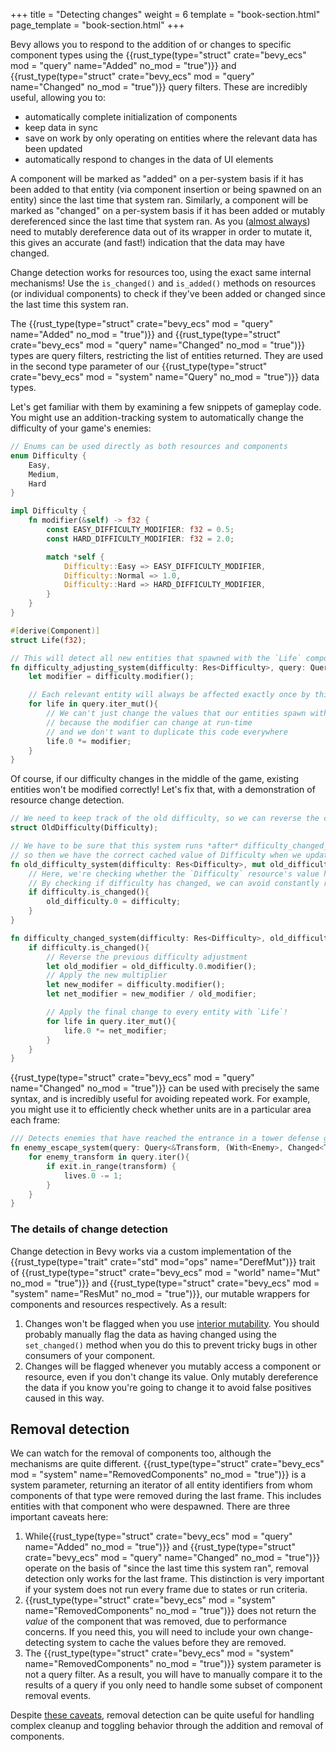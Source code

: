 +++
title = "Detecting changes"
weight = 6
template = "book-section.html"
page_template = "book-section.html"
+++

Bevy allows you to respond to the addition of or changes to specific component types using the {{rust_type(type="struct" crate="bevy_ecs" mod = "query" name="Added" no_mod = "true")}} and {{rust_type(type="struct" crate="bevy_ecs" mod = "query" name="Changed" no_mod = "true")}} query filters.
These are incredibly useful, allowing you to:

- automatically complete initialization of components
- keep data in sync
- save on work by only operating on entities where the relevant data has been updated
- automatically respond to changes in the data of UI elements

A component will be marked as "added" on a per-system basis if it has been added to that entity (via component insertion or being spawned on an entity) since the last time that system ran.
Similarly, a component will be marked as "changed" on a per-system basis if it has been added or mutably dereferenced since the last time that system ran.
As you ([almost always](https://doc.rust-lang.org/book/ch15-05-interior-mutability.html)) need to mutably dereference data out of its wrapper in order to mutate it, this gives an accurate (and fast!) indication that the data may have changed.

Change detection works for resources too, using the exact same internal mechanisms!
Use the `is_changed()` and `is_added()` methods on resources (or individual components) to check if they've been added or changed since the last time this system ran.

The {{rust_type(type="struct" crate="bevy_ecs" mod = "query" name="Added" no_mod = "true")}} and {{rust_type(type="struct" crate="bevy_ecs" mod = "query" name="Changed" no_mod = "true")}} types are query filters, restricting the list of entities returned.
They are used in the second type parameter of our {{rust_type(type="struct" crate="bevy_ecs" mod = "system" name="Query" no_mod = "true")}} data types.

Let's get familiar with them by examining a few snippets of gameplay code.
You might use an addition-tracking system to automatically change the difficulty of your game's enemies:

```rust
// Enums can be used directly as both resources and components
enum Difficulty {
	Easy,
	Medium,
	Hard
}

impl Difficulty {
	fn modifier(&self) -> f32 {
		const EASY_DIFFICULTY_MODIFIER: f32 = 0.5;
		const HARD_DIFFICULTY_MODIFIER: f32 = 2.0;

		match *self {
			Difficulty::Easy => EASY_DIFFICULTY_MODIFIER,
			Difficulty::Normal => 1.0,
			Difficulty::Hard => HARD_DIFFICULTY_MODIFIER,
		}
	}
}

#[derive(Component)]
struct Life(f32);

// This will detect all new entities that spawned with the `Life` component, or entities who just had that component added
fn difficulty_adjusting_system(difficulty: Res<Difficulty>, query: Query<&mut Life, Added<Life>>){
	let modifier = difficulty.modifier();

	// Each relevant entity will always be affected exactly once by this system
	for life in query.iter_mut(){
		// We can't just change the values that our entities spawn with,
		// because the modifier can change at run-time
		// and we don't want to duplicate this code everywhere
		life.0 *= modifier;
	} 
}
```

Of course, if our difficulty changes in the middle of the game, existing entities won't be modified correctly!
Let's fix that, with a demonstration of resource change detection.

```rust
// We need to keep track of the old difficulty, so we can reverse the changes easily
struct OldDifficulty(Difficulty);

// We have to be sure that this system runs *after* difficulty_changed_system
// so then we have the correct cached value of Difficulty when we update enemy stats
fn old_difficulty_system(difficulty: Res<Difficulty>, mut old_difficulty: ResMut<OldDifficulty>){
	// Here, we're checking whether the `Difficulty` resource's value has changed
	// By checking if difficulty has changed, we can avoid constantly rewriting this value
	if difficulty.is_changed(){
		old_difficulty.0 = difficulty;
	}
}

fn difficulty_changed_system(difficulty: Res<Difficulty>, old_difficulty: Res<OldDifficulty> query: Query<&mut Life>){
	if difficulty.is_changed(){
		// Reverse the previous difficulty adjustment
		let old_modifier = old_difficulty.0.modifier();
		// Apply the new multiplier
		let new_modifer = difficulty.modifier();
		let net_modifier = new_modifier / old_modifier;

		// Apply the final change to every entity with `Life`!
		for life in query.iter_mut(){
			life.0 *= net_modifier;
		} 
	}
}
```

{{rust_type(type="struct" crate="bevy_ecs" mod = "query" name="Changed" no_mod = "true")}} can be used with precisely the same syntax, and is incredibly useful for avoiding repeated work.
For example, you might use it to efficiently check whether units are in a particular area each frame:

```rust
/// Detects enemies that have reached the entrance in a tower defense game
fn enemy_escape_system(query: Query<&Transform, (With<Enemy>, Changed<Transform>>>, exit: Res<Exit>, lives: ResMut<Lives>){
	for enemy_transform in query.iter(){
		if exit.in_range(transform) {
			lives.0 -= 1;
		}
	}
}
```

### The details of change detection

Change detection in Bevy works via a custom implementation of the {{rust_type(type="trait" crate="std" mod="ops" name="DerefMut")}} trait of {{rust_type(type="struct" crate="bevy_ecs" mod = "world" name="Mut" no_mod = "true")}} and {{rust_type(type="struct" crate="bevy_ecs" mod = "system" name="ResMut" no_mod = "true")}}, our mutable wrappers for components and resources respectively.
As a result:

1. Changes won't be flagged when you use [interior mutability](https://doc.rust-lang.org/book/ch15-05-interior-mutability.html). You should probably manually flag the data as having changed using the `set_changed()` method when you do this to prevent tricky bugs in other consumers of your component.
2. Changes will be flagged whenever you mutably access a component or resource, even if you don't change its value. Only mutably dereference the data if you know you're going to change it to avoid false positives caused in this way.

## Removal detection

We can watch for the removal of components too, although the mechanisms are quite different.
{{rust_type(type="struct" crate="bevy_ecs" mod = "system" name="RemovedComponents" no_mod = "true")}} is a system parameter, returning an iterator of all entity identifiers from whom components of that type were removed during the last frame.
This includes entities with that component who were despawned.
There are three important caveats here:

1. While{{rust_type(type="struct" crate="bevy_ecs" mod = "query" name="Added" no_mod = "true")}} and {{rust_type(type="struct" crate="bevy_ecs" mod = "query" name="Changed" no_mod = "true")}} operate on the basis of "since the last time this system ran", removal detection only works for the last frame. This distinction is very important if your system does not run every frame due to states or run criteria.
2. {{rust_type(type="struct" crate="bevy_ecs" mod = "system" name="RemovedComponents" no_mod = "true")}} does not return the *value* of the component that was removed, due to performance concerns. If you need this, you will need to include your own change-detecting system to cache the values before they are removed.
3. The {{rust_type(type="struct" crate="bevy_ecs" mod = "system" name="RemovedComponents" no_mod = "true")}} system parameter is not a query filter. As a result, you will have to manually compare it to the results of a query if you only need to handle some subset of component removal events.

Despite [these caveats](https://github.com/bevyengine/bevy/issues/2148), removal detection can be quite useful for handling complex cleanup and toggling behavior through the addition and removal of components.
